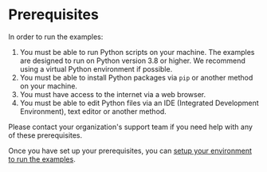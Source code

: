 # Prerequisites

In order to run the examples:

1. You must be able to run Python scripts on your machine.  The examples are designed to run on Python version 3.8 or higher.
   We recommend using a virtual Python environment if possible.
2. You must be able to install Python packages via `pip` or another method on your machine.
3. You must have access to the internet via a web browser.
4. You must be able to edit Python files via an IDE (Integrated Development Environment), text editor or another method.

Please contact your organization's support team if you need help with any of these prerequisites.

Once you have set up your prerequisites, you can [setup your environment to run the examples](getting_data_from_report.md).